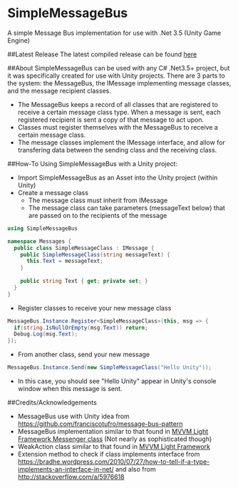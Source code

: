 # SimpleMessageBus
A simple Message Bus implementation for use with .Net 3.5 (Unity Game Engine)

##Latest Release
The latest compiled release can be found [here](https://drive.google.com/file/d/0B7q5jPppblzUb2F6amc4bGFMMlE/view?usp=sharing)

##About
SimpleMessageBus can be used with any C# .Net3.5+ project, but it was specifically created for use with Unity projects.  There are 3 parts to the system: the MessageBus, the IMessage implementing message classes, and the message recipient classes.
* The MessageBus keeps a record of all classes that are registered to receive a certain message class type.  When a message is sent, each registered recipient is sent a copy of that message to act upon.  
* Classes must register themselves with the MessageBus to receive a certain message class.
* The message classes implement the IMessage interface, and allow for transfering data between the sending class and the receiving class.

##How-To
Using SimpleMessageBus with a Unity project:
* Import SimpleMessageBus as an Asset into the Unity project (within Unity)
* Create a message class
  * The message class must inherit from IMessage
  * The message class can take parameters (messageText below) that are passed on to the recipients of the message
```c#
using SimpleMessageBus

namespace Messages {
  public class SimpleMessageClass : IMessage {
    public SimpleMessageClass(string messageText) {
      this.Text = messageText;
    }
    
    public string Text { get; private set; }
  }
}
```
* Register classes to receive your new message class
```c#
MessageBus.Instance.Register<SimpleMessageClass>(this, msg => {
  if(string.IsNullOrEmpty(msg.Text)) return;
  Debug.Log(msg.Text);
});
```
* From another class, send your new message
```c#
MessageBus.Instance.Send(new SimpleMessageClass("Hello Unity"));
```
* In this case, you should see "Hello Unity" appear in Unity's console window when this message is sent.

##Credits/Acknowledgements
* MessageBus use with Unity idea from https://github.com/franciscotufro/message-bus-pattern
* MessageBus implementation similar to that found in [MVVM Light Framework Messenger class](http://mvvmlight.codeplex.com/SourceControl/latest#GalaSoft.MvvmLight/GalaSoft.MvvmLight%20%28PCL%29/Messaging/Messenger.cs) (Not nearly as sophisticated though)
* WeakAction class similar to that found in [MVVM Light Framework](http://mvvmlight.codeplex.com/SourceControl/latest#GalaSoft.MvvmLight/GalaSoft.MvvmLight%20%28PCL%29/Helpers/WeakAction.cs)
* Extension method to check if class implements interface from https://bradhe.wordpress.com/2010/07/27/how-to-tell-if-a-type-implements-an-interface-in-net/
and also from http://stackoverflow.com/a/5976618


